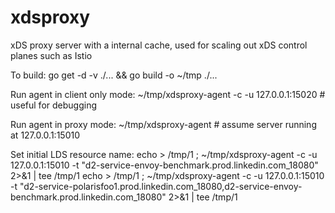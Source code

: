 # xdsproxy
xDS proxy server with a internal cache, used for scaling out xDS control planes such as Istio

To build:
go get -d -v ./... && go build -o ~/tmp ./...

Run agent in client only mode:
~/tmp/xdsproxy-agent -c -u 127.0.0.1:15020 # useful for debugging

Run agent in proxy mode:
~/tmp/xdsproxy-agent # assume server running at 127.0.0.1:15010

Set initial LDS resource name:
echo > /tmp/1 ; ~/tmp/xdsproxy-agent -c -u 127.0.0.1:15010 -t "d2-service-envoy-benchmark.prod.linkedin.com_18080" 2>&1 | tee /tmp/1
echo > /tmp/1 ; ~/tmp/xdsproxy-agent -c -u 127.0.0.1:15010 -t "d2-service-polarisfoo1.prod.linkedin.com_18080,d2-service-envoy-benchmark.prod.linkedin.com_18080" 2>&1 | tee /tmp/1
